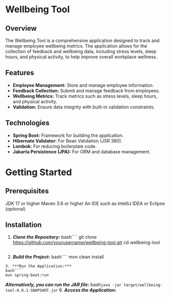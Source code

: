 # Wellbeing Tool
## Overview
The Wellbeing Tool is a comprehensive application designed to track and manage employee wellbeing metrics. The application allows for the collection of feedback and wellbeing data, including stress levels, sleep hours, and physical activity, to help improve overall workplace wellness.

## Features
- **Employee Management:** Store and manage employee information.
- **Feedback Collection:** Submit and manage feedback from employees.
- **Wellbeing Metrics:** Track metrics such as stress levels, sleep hours, and physical activity.
- **Validation:** Ensure data integrity with built-in validation constraints.
## Technologies
- **Spring Boot:** Framework for building the application.
- **Hibernate Validator:** For Bean Validation (JSR 380).
- **Lombok:** For reducing boilerplate code.
- **Jakarta Persistence (JPA):** For ORM and database management.
# Getting Started
## Prerequisites
JDK 17 or higher
Maven 3.6 or higher
An IDE such as IntelliJ IDEA or Eclipse (optional)
## Installation

1. ***Clone the Repository:***
   bash````
   git clone https://github.com/yourusername/wellbeing-tool.git
   cd wellbeing-tool
   ````
2. ***Build the Project:***
bash````
mvn clean install
```` 
3. ***Run the Application:***
bash````
mvn spring-boot:run
````

   ***Alternatively, you can run the JAR file:***
   bash````
   java -jar target/wellbeing-tool-0.0.1-SNAPSHOT.jar
    ````
6. ***Access the Application:***
   
